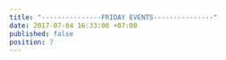 ```yaml
---
title: "---------------FRIDAY EVENTS---------------"
date: 2017-07-04 16:33:00 +07:00
published: false
position: 7
---
```


